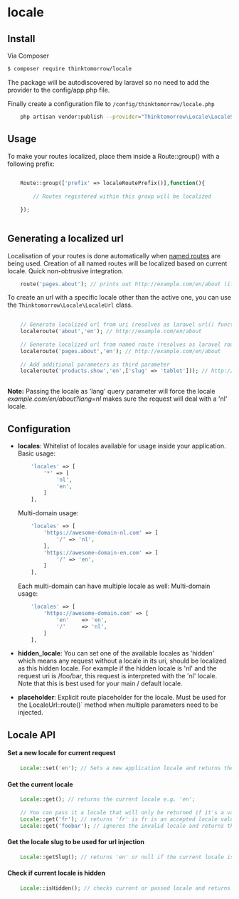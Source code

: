 # locale

## Install

Via Composer

``` bash
$ composer require thinktomorrow/locale
```

The package will be autodiscovered by laravel so no need to add the provider to the config/app.php file.

Finally create a configuration file to `/config/thinktomorrow/locale.php`

``` bash
    php artisan vendor:publish --provider="Thinktomorrow\Locale\LocaleServiceProvider"
```
## Usage

To make your routes localized, place them inside a Route::group() with a following prefix:

``` php
    
    Route::group(['prefix' => localeRoutePrefix()],function(){
        
        // Routes registered within this group will be localized
        
    });
    
```


## Generating a localized url

Localisation of your routes is done automatically when <a href="https://laravel.com/docs/5.2/routing#named-routes" target="_blank">named routes</a> are being used. 
Creation of all named routes will be localized based on current locale. Quick non-obtrusive integration. 

``` php
    route('pages.about'); // prints out http://example.com/en/about (if en is the active locale)
```

To create an url with a specific locale other than the active one, you can use the `Thinktomorrow\Locale\LocaleUrl` class.

``` php
    
    // Generate localized url from uri (resolves as laravel url() function)
    localeroute('about','en'); // http://example.com/en/about
    
    // Generate localized url from named route (resolves as laravel route() function)
    localeroute('pages.about','en'); // http://example.com/en/about  
    
    // Add additional parameters as third parameter
    localeroute('products.show','en',['slug' => 'tablet'])); // http://example/en/products/tablet
    
```

**Note:** Passing the locale as 'lang' query parameter will force the locale 
*example.com/en/about?lang=nl* makes sure the request will deal with a 'nl' locale.

## Configuration
- **locales**: Whitelist of locales available for usage inside your application. 
    Basic usage:
    ```php
        'locales' => [
            '*' => [
                'nl',
                'en',
            ]
        ],
    ```

    Multi-domain usage:
    ```php
        'locales' => [
            'https://awesome-domain-nl.com' => [
                '/' => 'nl',
            ],
            'https://awesome-domain-en.com' => [
                '/' => 'en',
            ]
        ],
    ```
    Each multi-domain can have multiple locale as well:
    Multi-domain usage:
    ```php
        'locales' => [
            'https://awesome-domain.com' => [
                'en'    => 'en',
                '/'     => 'nl',
            ]
        ],
    ```


- **hidden_locale**: You can set one of the available locales as 'hidden' which means any request without a locale in its uri, should be localized as this hidden locale.
For example if the hidden locale is 'nl' and the request uri is /foo/bar, this request is interpreted with the 'nl' locale. 
Note that this is best used for your main / default locale.
- **placeholder**: Explicit route placeholder for the locale. Must be used for the LocaleUrl::route()` method when multiple parameters need to be injected.

## Locale API

#### Set a new locale for current request
``` php
    Locale::set('en'); // Sets a new application locale and returns the locale slug
```

#### Get the current locale
``` php
    Locale::get(); // returns the current locale e.g. 'en';
    
    // You can pass it a locale that will only be returned if it's a valid locale
    Locale::get('fr'); // returns 'fr' is fr is an accepted locale value
    Locale::get('foobar'); // ignores the invalid locale and returns the default locale
```

#### Get the locale slug to be used for url injection
``` php
    Locale::getSlug(); // returns 'en' or null if the current locale is set to be hidden
```

#### Check if current locale is hidden
``` php
    Locale::isHidden(); // checks current or passed locale and returns boolean
```
